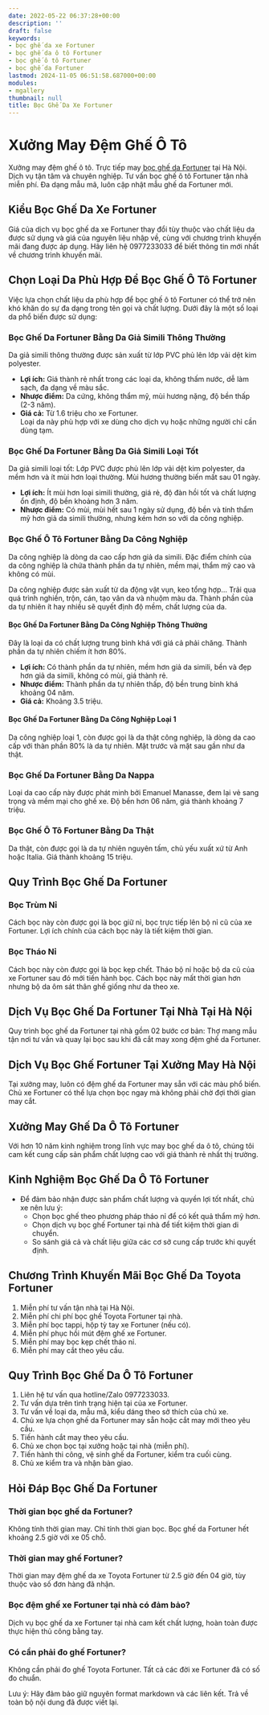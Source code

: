 ```yaml
---
date: 2022-05-22 06:37:28+00:00
description: ''
draft: false
keywords:
- bọc ghế da xe Fortuner
- bọc ghế da ô tô Fortuner
- bọc ghế ô tô Fortuner
- bọc ghế da Fortuner
lastmod: 2024-11-05 06:51:58.687000+00:00
modules:
- mgallery
thumbnail: null
title: Bọc Ghế Da Xe Fortuner
---
```


# Xưởng May Đệm Ghế Ô Tô

Xưởng may đệm ghế ô tô. Trực tiếp may [bọc ghế da Fortuner](https://bocgheoto.vn/toyota/boc-ghe-da-xe-fortuner.html) tại Hà Nội. Dịch vụ tận tâm và chuyên nghiệp. Tư vấn bọc ghế ô tô Fortuner tận nhà miễn phí. Đa dạng mẫu mã, luôn cập nhật mẫu ghế da Fortuner mới.

## Kiểu Bọc Ghế Da Xe Fortuner

Giá của dịch vụ bọc ghế da xe Fortuner thay đổi tùy thuộc vào chất liệu da được sử dụng và giá của nguyên liệu nhập về, cùng với chương trình khuyến mãi đang được áp dụng. Hãy liên hệ 0977233033 để biết thông tin mới nhất về chương trình khuyến mãi.

## Chọn Loại Da Phù Hợp Để Bọc Ghế Ô Tô Fortuner

Việc lựa chọn chất liệu da phù hợp để bọc ghế ô tô Fortuner có thể trở nên khó khăn do sự đa dạng trong tên gọi và chất lượng. Dưới đây là một số loại da phổ biến được sử dụng:

### Bọc Ghế Da Fortuner Bằng Da Giả Simili Thông Thường

Da giả simili thông thường được sản xuất từ lớp PVC phủ lên lớp vải dệt kim polyester.

- **Lợi ích:** Giá thành rẻ nhất trong các loại da, không thấm nước, dễ làm sạch, đa dạng về màu sắc.  
- **Nhược điểm:** Da cứng, không thẩm mỹ, mùi hương nặng, độ bền thấp (2-3 năm).  
- **Giá cả:** Từ 1.6 triệu cho xe Fortuner.  
Loại da này phù hợp với xe dùng cho dịch vụ hoặc những người chỉ cần dùng tạm.

### Bọc Ghế Da Fortuner Bằng Da Giả Simili Loại Tốt

Da giả simili loại tốt: Lớp PVC được phủ lên lớp vải dệt kim polyester, da mềm hơn và ít mùi hơn loại thường. Mùi hương thường biến mất sau 01 ngày.

- **Lợi ích:** Ít mùi hơn loại simili thường, giá rẻ, độ đàn hồi tốt và chất lượng ổn định, độ bền khoảng hơn 3 năm.  
- **Nhược điểm:** Có mùi, mùi hết sau 1 ngày sử dụng, độ bền và tính thẩm mỹ hơn giả da simili thường, nhưng kém hơn so với da công nghiệp.

### Bọc Ghế Ô Tô Fortuner Bằng Da Công Nghiệp

Da công nghiệp là dòng da cao cấp hơn giả da simili. Đặc điểm chính của da công nghiệp là chứa thành phần da tự nhiên, mềm mại, thẩm mỹ cao và không có mùi.

Da công nghiệp được sản xuất từ da động vật vụn, keo tổng hợp... Trải qua quá trình nghiền, trộn, cán, tạo vân da và nhuộm màu da. Thành phần của da tự nhiên ít hay nhiều sẽ quyết định độ mềm, chất lượng của da.

#### Bọc Ghế Da Fortuner Bằng Da Công Nghiệp Thông Thường

Đây là loại da có chất lượng trung bình khá với giá cả phải chăng. Thành phần da tự nhiên chiếm ít hơn 80%.

- **Lợi ích:** Có thành phần da tự nhiên, mềm hơn giả da simili, bền và đẹp hơn giả da simili, không có mùi, giá thành rẻ.  
- **Nhược điểm:** Thành phần da tự nhiên thấp, độ bền trung bình khá khoảng 04 năm.  
- **Giá cả:** Khoảng 3.5 triệu.

#### Bọc Ghế Da Fortuner Bằng Da Công Nghiệp Loại 1

Da công nghiệp loại 1, còn được gọi là da thật công nghiệp, là dòng da cao cấp với thàn phần 80% là da tự nhiên. Mặt trước và mặt sau gần như da thật.

### Bọc Ghế Da Fortuner Bằng Da Nappa

Loại da cao cấp này được phát minh bởi Emanuel Manasse, đem lại vẻ sang trọng và mềm mại cho ghế xe. Độ bền hơn 06 năm, giá thành khoảng 7 triệu.

### Bọc Ghế Ô Tô Fortuner Bằng Da Thật

Da thật, còn được gọi là da tự nhiên nguyên tấm, chủ yếu xuất xứ từ Anh hoặc Italia. Giá thành khoảng 15 triệu.

## Quy Trình Bọc Ghế Da Fortuner

### Bọc Trùm Nỉ

Cách bọc này còn được gọi là bọc giữ nỉ, bọc trực tiếp lên bộ nỉ cũ của xe Fortuner. Lợi ích chính của cách bọc này là tiết kiệm thời gian.

### Bọc Tháo Nỉ

Cách bọc này còn được gọi là bọc kẹp chết. Tháo bộ nỉ hoặc bộ da cũ của xe Fortuner sau đó mới tiến hành bọc. Cách bọc này mất thời gian hơn nhưng bộ da ôm sát thân ghế giống như da theo xe.

## Dịch Vụ Bọc Ghế Da Fortuner Tại Nhà Tại Hà Nội

Quy trình bọc ghế da Fortuner tại nhà gồm 02 bước cơ bản: Thợ mang mẫu tận nơi tư vấn và quay lại bọc sau khi đã cắt may xong đệm ghế da Fortuner.

## Dịch Vụ Bọc Ghế Fortuner Tại Xưởng May Hà Nội

Tại xưởng may, luôn có đệm ghế da Fortuner may sẵn với các màu phổ biến. Chủ xe Fortuner có thể lựa chọn bọc ngay mà không phải chờ đợi thời gian may cắt.

## Xưởng May Ghế Da Ô Tô Fortuner

Với hơn 10 năm kinh nghiệm trong lĩnh vực may bọc ghế da ô tô, chúng tôi cam kết cung cấp sản phẩm chất lượng cao với giá thành rẻ nhất thị trường.

## Kinh Nghiệm Bọc Ghế Da Ô Tô Fortuner

- Để đảm bảo nhận được sản phẩm chất lượng và quyền lợi tốt nhất, chủ xe nên lưu ý:
  - Chọn bọc ghế theo phương pháp tháo nỉ để có kết quả thẩm mỹ hơn.
  - Chọn dịch vụ bọc ghế Fortuner tại nhà để tiết kiệm thời gian di chuyển.
  - So sánh giá cả và chất liệu giữa các cơ sở cung cấp trước khi quyết định.

## Chương Trình Khuyến Mãi Bọc Ghế Da Toyota Fortuner

1. Miễn phí tư vấn tận nhà tại Hà Nội.
2. Miễn phí chi phí bọc ghế Toyota Fortuner tại nhà.
3. Miễn phí bọc tappi, hộp tỳ tay xe Fortuner (nếu có).
4. Miễn phí phục hồi mút đệm ghế xe Fortuner.
5. Miễn phí may bọc kẹp chết tháo nỉ.
6. Miễn phí may cắt theo yêu cầu.

## Quy Trình Bọc Ghế Da Ô Tô Fortuner

1. Liên hệ tư vấn qua hotline/Zalo 0977233033.
2. Tư vấn dựa trên tình trạng hiện tại của xe Fortuner.
3. Tư vấn về loại da, mẫu mã, kiểu dáng theo sở thích của chủ xe.
4. Chủ xe lựa chọn ghế da Fortuner may sẵn hoặc cắt may mới theo yêu cầu.
5. Tiến hành cắt may theo yêu cầu.
6. Chủ xe chọn bọc tại xưởng hoặc tại nhà (miễn phí).
7. Tiến hành thi công, vệ sinh ghế da Fortuner, kiểm tra cuối cùng.
8. Chủ xe kiểm tra và nhận bàn giao.

## Hỏi Đáp Bọc Ghế Da Fortuner

### Thời gian bọc ghế da Fortuner?
Không tính thời gian may. Chỉ tính thời gian bọc. Bọc ghế da Fortuner hết khoảng 2.5 giờ với xe 05 chỗ.

### Thời gian may ghế Fortuner?
Thời gian may đệm ghế da xe Toyota Fortuner từ 2.5 giờ đến 04 giờ, tùy thuộc vào số đơn hàng đã nhận.

### Bọc đệm ghế xe Fortuner tại nhà có đảm bảo?
Dịch vụ bọc ghế da xe Fortuner tại nhà cam kết chất lượng, hoàn toàn được thực hiện thủ công bằng tay.

### Có cần phải đo ghế Fortuner?
Không cần phải đo ghế Toyota Fortuner. Tất cả các đời xe Fortuner đã có số đo chuẩn.

Lưu ý: Hãy đảm bảo giữ nguyên format markdown và các liên kết. Trả về toàn bộ nội dung đã được viết lại.